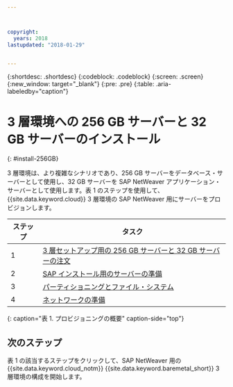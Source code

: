```yaml
---



copyright:
  years: 2018
lastupdated: "2018-01-29"


---
```


{:shortdesc: .shortdesc}
{:codeblock: .codeblock}
{:screen: .screen}
{:new_window: target="_blank"}
{:pre: .pre}
{:table: .aria-labeledby="caption"}

# 3 層環境への 256 GB サーバーと 32 GB サーバーのインストール
{: #install-256GB}

3 層環境は、より複雑なシナリオであり、256 GB サーバーをデータベース・サーバーとして使用し、32 GB サーバーを SAP NetWeaver アプリケーション・サーバーとして使用します。表 1 のステップを使用して、{{site.data.keyword.cloud}} 3 層環境の SAP NetWeaver 用にサーバーをプロビジョンします。

| ステップ | タスク |
| --- | --- |
| 1 | [3 層セットアップ用の 256 GB サーバーと 32 GB サーバーの注文](/docs/infrastructure/sap-netweaver-rhel-qrg/rhel-set-up-infrastructure-three-tier.html) |
| 2 | [SAP インストール用のサーバーの準備](/docs/infrastructure/sap-netweaver-rhel-qrg/rhel-prepare-server-256GB.html) |
| 3 | [パーティショニングとファイル・システム](/docs/infrastructure/sap-netweaver-rhel-qrg/rhel-partition-256GB.html) |
| 4 | [ネットワークの準備](/docs/infrastructure/sap-netweaver-rhel-qrg/rhel-prepare-network.html#network) |
{: caption="表 1. プロビジョニングの概要" caption-side="top"} 

## 次のステップ

表 1 の該当するステップをクリックして、SAP NetWeaver 用の {{site.data.keyword.cloud_notm}} {{site.data.keyword.baremetal_short}} 3 層環境の構成を開始します。
